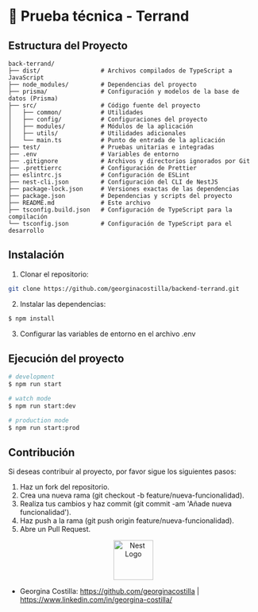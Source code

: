 # 📌 Prueba técnica - Terrand 

## Estructura del Proyecto

```plaintext
back-terrand/
├── dist/                 # Archivos compilados de TypeScript a JavaScript
├── node_modules/         # Dependencias del proyecto
├── prisma/               # Configuración y modelos de la base de datos (Prisma)
├── src/                  # Código fuente del proyecto
│   ├── common/           # Utilidades
│   ├── config/           # Configuraciones del proyecto
│   ├── modules/          # Módulos de la aplicación
│   ├── utils/            # Utilidades adicionales
│   └── main.ts           # Punto de entrada de la aplicación
├── test/                 # Pruebas unitarias e integradas
├── .env                  # Variables de entorno
├── .gitignore            # Archivos y directorios ignorados por Git
├── .prettierrc           # Configuración de Prettier
├── eslintrc.js           # Configuración de ESLint
├── nest-cli.json         # Configuración del CLI de NestJS
├── package-lock.json     # Versiones exactas de las dependencias
├── package.json          # Dependencias y scripts del proyecto
├── README.md             # Este archivo
├── tsconfig.build.json   # Configuración de TypeScript para la compilación
└── tsconfig.json         # Configuración de TypeScript para el desarrollo
```

## Instalación

1. Clonar el repositorio:

```bash
git clone https://github.com/georginacostilla/backend-terrand.git
```

2. Instalar las dependencias:
   
```bash
$ npm install
```
3. Configurar las variables de entorno en el archivo .env

## Ejecución del proyecto

```bash
# development
$ npm run start

# watch mode
$ npm run start:dev

# production mode
$ npm run start:prod
```

## Contribución

Si deseas contribuir al proyecto, por favor sigue los siguientes pasos:

1. Haz un fork del repositorio.
2. Crea una nueva rama (git checkout -b feature/nueva-funcionalidad).
3. Realiza tus cambios y haz commit (git commit -am 'Añade nueva funcionalidad').
4. Haz push a la rama (git push origin feature/nueva-funcionalidad).
5. Abre un Pull Request.

<p align="center">
  <a href="http://nestjs.com/" target="blank"><img src="https://nestjs.com/img/logo-small.svg" width="80" alt="Nest Logo" /></a>
</p>

- Georgina Costilla: https://github.com/georginacostilla | https://www.linkedin.com/in/georgina-costilla/

